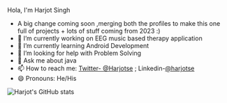 Hola, I'm Harjot Singh
- A big change coming soon ,merging both the profiles to make this one full of projects + lots of stuff coming from 2023 :)
- 🔭 I’m currently working on EEG music based therapy application 
- 🌱 I’m currently learning Android Development 
- 🤔 I’m looking for help with Problem Solving 
- 💬 Ask me about java 
- 📫 How to reach me: [Twitter- @Harjotse](https://twitter.com/harjotse) ; Linkedin-[@harjotse](https://www.linkedin.com/in/harjotse/)
- 😄 Pronouns: He/His


![Harjot's GitHub stats](https://github-readme-stats.vercel.app/api?username=harjotse&theme=dark&show_icons=true)
